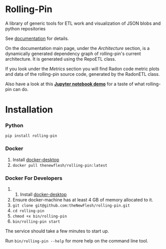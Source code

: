 # Rolling-Pin
A library of generic tools for ETL work and visualization of JSON blobs and
python repositories

See [documentation](https://thenewflesh.github.io/rolling-pin/) for details.

On the documentation main page, under the *Architecture* section, is a
dynamically generated dependency graph of rolling-pin's current architecture.
It is generated using the RepoETL class.

If you look under the *Metrics* section you will find Radon code metric plots
and data of the rolling-pin source code, generated by the RadonETL class.

Also have a look at this **[Jupyter notebook demo](https://github.com/theNewFlesh/rolling-pin/blob/master/notebooks/prototype_demo.ipynb)** for a taste of what rolling-pin can do.

# Installation
### Python
`pip install rolling-pin`

### Docker
1. Install [docker-desktop](https://docs.docker.com/desktop/)
2. `docker pull thenewflesh/rolling-pin:latest`

### Docker For Developers
1. 1. Install [docker-desktop](https://docs.docker.com/desktop/)
2. Ensure docker-machine has at least 4 GB of memory allocated to it.
3. `git clone git@github.com:theNewFlesh/rolling-pin.git`
4. `cd rolling-pin`
6. `chmod +x bin/rolling-pin`
7. `bin/rolling-pin start`

The service should take a few minutes to start up.

Run `bin/rolling-pin --help` for more help on the command line tool.
